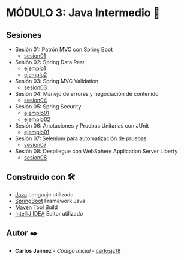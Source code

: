 # MÓDULO 3: Java Intermedio 🤖

## Sesiones
- Sesión 01: Patrón MVC con Spring Boot
    - [sesion01](./Sesion-01/sesion01)
- Sesión 02: Spring Data Rest
    - [ejemplo1](./Sesion-02/ejemplo1)
    - [ejemplo2](./Sesion-02/ejemplo2)
- Sesión 03: Spring MVC Validation
    - [sesion03](./Sesion-03/sesion03)
- Sesión 04: Manejo de errores y negociación de contenido
    - [sesion04](./Sesion-04/sesion04)
- Sesión 05: Spring Security
    - [ejemplo01](./Sesion-05/ejemplo01)
    - [ejemplo02](./Sesion-05/ejemplo02)
- Sesión 06: Anotaciones y Pruebas Unitarias con JUnit
    - [ejemplo01](./Sesion-06/ejemplo01)
- Sesión 07: Selenium para automatización de pruebas
    - [sesion07](./Sesion-07/sesion07)
- Sesión 08: Despliegue con WebSphere Application Server Liberty
    - [sesion08](./Sesion-08/sesion08)

## Construido con 🛠️

* [Java]() Lenguaje utilizado
* [SpringBoot]() Framework Java
* [Maven]() Tool Build
* [IntelliJ IDEA]() Editor utilizado

## Autor ✒️

* **Carlos Jaimez** - *Código inicial* - [carlosjz18](https://github.com/carlosjz18)